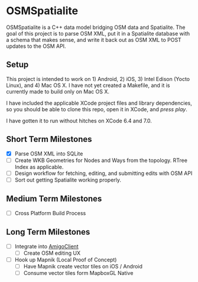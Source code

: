 # OSMSpatialite

OSMSpatialite is a C++ data model bridging OSM data and Spatialite. The goal of this project is to parse OSM XML, put it in a Spatialite database with a schema that makes sense, and write it back out as OSM XML to POST updates to the OSM API.

## Setup

This project is intended to work on 1) Android, 2) iOS, 3) Intel Edison (Yocto Linux), and 4) Mac OS X. I have not yet created a Makefile, and it is currently made to build only on Mac OS X.

I have included the applicable XCode project files and library dependencies, so you should be able to clone this repo, open it in XCode, and _press play_.

I have gotten it to run without hitches on XCode 6.4 and 7.0.

## Short Term Milestones

- [x] Parse OSM XML into SQLite
- [ ] Create WKB Geometries for Nodes and Ways from the topology. RTree Index as applicable.
- [ ] Design workflow for fetching, editing, and submitting edits with OSM API
- [ ] Sort out getting Spatialite working properly.

## Medium Term Milestones

- [ ] Cross Platform Build Process

## Long Term Milestones

- [ ] Integrate into [AmigoClient](https://github.com/amigocloud/amigoclient/)
	- [ ] Create OSM editing UX
- [ ] Hook up Mapnik (Local Proof of Concept)
	- [ ] Have Mapnik create vector tiles on iOS / Android
	- [ ] Consume vector tiles form MapboxGL Native
